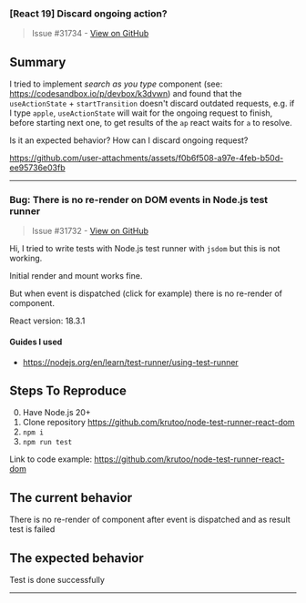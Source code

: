 ### [React 19] Discard ongoing action?

> Issue #31734 - [View on GitHub](https://github.com/facebook/react/issues/31734)

## Summary

I tried to implement _search as you type_ component (see: https://codesandbox.io/p/devbox/k3dvwn) and found that the `useActionState` + `startTransition` doesn't discard outdated requests, e.g. if I type `apple`, `useActionState` will wait for the ongoing request to finish, before starting next one, to get results of the `ap` react waits for `a` to resolve.

Is it an expected behavior? How can I discard ongoing request?


https://github.com/user-attachments/assets/f0b6f508-a97e-4feb-b50d-ee95736e03fb




<!--
  Please provide a CodeSandbox (https://codesandbox.io/s/new), a link to a
  repository on GitHub, or provide a minimal code example that reproduces the
  problem. You may provide a screenshot of the application if you think it is
  relevant to your bug report. Here are some tips for providing a minimal
  example: https://stackoverflow.com/help/mcve.
-->


---

### Bug: There is no re-render on DOM events in Node.js test runner

> Issue #31732 - [View on GitHub](https://github.com/facebook/react/issues/31732)

<!--
  Please provide a clear and concise description of what the bug is. Include
  screenshots if needed. Please test using the latest version of the relevant
  React packages to make sure your issue has not already been fixed.
-->

Hi, I tried to write tests with Node.js test runner with `jsdom` but this is not working.

Initial render and mount works fine.

But when event is dispatched (click for example) there is no re-render of component.

React version: 18.3.1

#### Guides I used

- https://nodejs.org/en/learn/test-runner/using-test-runner

## Steps To Reproduce

0. Have Node.js 20+ 
1. Clone repository https://github.com/krutoo/node-test-runner-react-dom
2. `npm i`
3. `npm run test`

<!--
  Your bug will get fixed much faster if we can run your code and it doesn't
  have dependencies other than React. Issues without reproduction steps or
  code examples may be immediately closed as not actionable.
-->

Link to code example: https://github.com/krutoo/node-test-runner-react-dom

<!--
  Please provide a CodeSandbox (https://codesandbox.io/s/new), a link to a
  repository on GitHub, or provide a minimal code example that reproduces the
  problem. You may provide a screenshot of the application if you think it is
  relevant to your bug report. Here are some tips for providing a minimal
  example: https://stackoverflow.com/help/mcve.
-->

## The current behavior

There is no re-render of component after event is dispatched and as result test is failed

## The expected behavior

Test is done successfully 

---

